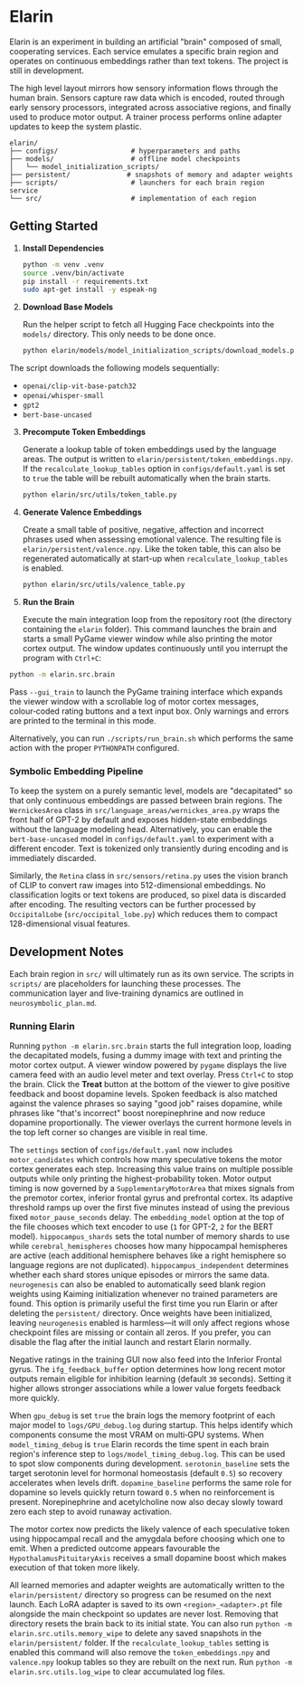 # Elarin

Elarin is an experiment in building an artificial "brain" composed of small,
cooperating services. Each service emulates a specific brain region and operates
on continuous embeddings rather than text tokens. The project is still in development.

The high level layout mirrors how sensory information flows through the human
brain. Sensors capture raw data which is encoded, routed through early sensory
processors, integrated across associative regions, and finally used to produce
motor output. A trainer process performs online adapter updates to keep the
system plastic.

```
elarin/
├── configs/                  # hyperparameters and paths
├── models/                   # offline model checkpoints
│   └── model_initialization_scripts/
├── persistent/              # snapshots of memory and adapter weights
├── scripts/                  # launchers for each brain region service
└── src/                      # implementation of each region
```

## Getting Started

1. **Install Dependencies**

   ```bash
   python -m venv .venv
   source .venv/bin/activate
   pip install -r requirements.txt
   sudo apt-get install -y espeak-ng
   ```

2. **Download Base Models**

   Run the helper script to fetch all Hugging Face checkpoints into the
   `models/` directory. This only needs to be done once.

   ```bash
   python elarin/models/model_initialization_scripts/download_models.py
   ```

The script downloads the following models sequentially:

   - `openai/clip-vit-base-patch32`
   - `openai/whisper-small`
   - `gpt2`
   - `bert-base-uncased`

3. **Precompute Token Embeddings**

   Generate a lookup table of token embeddings used by the language areas. The
   output is written to ``elarin/persistent/token_embeddings.npy``.  If the
   ``recalculate_lookup_tables`` option in ``configs/default.yaml`` is set to
   ``true`` the table will be rebuilt automatically when the brain starts.

   ```bash
   python elarin/src/utils/token_table.py
   ```

4. **Generate Valence Embeddings**

   Create a small table of positive, negative, affection and incorrect phrases
   used when assessing emotional valence. The resulting file is
   ``elarin/persistent/valence.npy``.  Like the token table, this can also be
   regenerated automatically at start-up when
   ``recalculate_lookup_tables`` is enabled.

   ```bash
   python elarin/src/utils/valence_table.py
   ```

5. **Run the Brain**

   Execute the main integration loop from the repository root (the
   directory containing the ``elarin`` folder). This command launches
   the brain and starts a small PyGame viewer window while also printing
   the motor cortex output.  The window updates continuously until you
   interrupt the program with ``Ctrl+C``:

  ```bash
  python -m elarin.src.brain
  ```

  Pass ``--gui_train`` to launch the PyGame training interface which expands
  the viewer window with a scrollable log of motor cortex messages,
  colour‑coded rating buttons and a text input box. Only warnings
  and errors are printed to the terminal in this mode.

   Alternatively, you can run `./scripts/run_brain.sh` which performs the
   same action with the proper `PYTHONPATH` configured.

### Symbolic Embedding Pipeline

To keep the system on a purely semantic level, models are "decapitated"
so that only continuous embeddings are passed between brain regions. The
`WernickesArea` class in `src/language_areas/wernickes_area.py` wraps the
front half of GPT-2 by default and exposes hidden-state embeddings without the
language modeling head.  Alternatively, you can enable the
`bert-base-uncased` model in `configs/default.yaml` to
experiment with a different encoder. Text is tokenized only transiently
during encoding and is immediately discarded.

Similarly, the `Retina` class in `src/sensors/retina.py` uses the vision
branch of CLIP to convert raw images into 512-dimensional embeddings. No
classification logits or text tokens are produced, so pixel data is
discarded after encoding. The resulting vectors can be further processed
by `OccipitalLobe` (`src/occipital_lobe.py`) which reduces them to
compact 128-dimensional visual features.

## Development Notes

Each brain region in `src/` will ultimately run as its own service. The scripts
in `scripts/` are placeholders for launching these processes. The
communication layer and live-training dynamics are
outlined in `neurosymbolic_plan.md`.

### Running Elarin

Running ``python -m elarin.src.brain`` starts the full integration
loop, loading the decapitated models, fusing a dummy image with text and
printing the motor cortex output. A viewer window powered by ``pygame``
displays the live camera feed with an audio level meter and text overlay.
Press ``Ctrl+C`` to stop the brain.
Click the **Treat** button at the bottom of the viewer to give positive feedback
and boost dopamine levels. Spoken feedback is also matched against the valence
phrases so saying "good job" raises dopamine, while phrases like "that's
incorrect" boost norepinephrine and now reduce dopamine proportionally. The
viewer overlays the current hormone levels in the top left corner so changes are
visible in real time.

The ``settings`` section of ``configs/default.yaml`` now includes
``motor_candidates`` which controls how many speculative tokens the motor
cortex generates each step. Increasing this value trains on multiple
possible outputs while only printing the highest-probability token.
Motor output timing is now governed by a ``SupplementaryMotorArea`` that mixes
signals from the premotor cortex, inferior frontal gyrus and prefrontal cortex.
Its adaptive threshold ramps up over the first five minutes instead of using the
previous fixed ``motor_pause_seconds`` delay.
The ``embedding_model`` option at the top of the file chooses which
text encoder to use (``1`` for GPT-2, ``2`` for the BERT model).
``hippocampus_shards`` sets the total number of memory shards to use while
``cerebral_hemispheres`` chooses how many hippocampal hemispheres are active
(each additional hemisphere behaves like a right hemisphere so language regions
are not duplicated). ``hippocampus_independent`` determines whether each shard
stores unique episodes or mirrors the same data.
``neurogenesis`` can also be enabled to automatically seed blank region
weights using Kaiming initialization whenever no trained parameters are
found. This option is primarily useful the first time you run Elarin or
after deleting the ``persistent/`` directory. Once weights have been
initialized, leaving ``neurogenesis`` enabled is harmless&mdash;it will only
affect regions whose checkpoint files are missing or contain all zeros.
If you prefer, you can disable the flag after the initial launch and
restart Elarin normally.

Negative ratings in the training GUI now also feed into the Inferior
Frontal gyrus.  The ``ifg_feedback_buffer`` option determines how long
recent motor outputs remain eligible for inhibition learning (default
``30`` seconds).  Setting it higher allows stronger associations while a
lower value forgets feedback more quickly.

When ``gpu_debug`` is set ``true`` the brain logs the memory footprint of
each major model to ``logs/GPU_debug.log`` during startup. This helps
identify which components consume the most VRAM on multi‑GPU systems.
When ``model_timing_debug`` is ``true`` Elarin records the time spent in
each brain region's inference step to ``logs/model_timing_debug.log``. This
can be used to spot slow components during development.
``serotonin_baseline`` sets the target serotonin level for hormonal
homeostasis (default ``0.5``) so recovery accelerates when levels drift.
``dopamine_baseline`` performs the same role for dopamine so levels quickly
return toward ``0.5`` when no reinforcement is present.
Norepinephrine and acetylcholine now also decay slowly toward zero each
step to avoid runaway activation.

The motor cortex now predicts the likely valence of each speculative
token using hippocampal recall and the amygdala before choosing which
one to emit. When a predicted outcome appears favourable the
``HypothalamusPituitaryAxis`` receives a small dopamine boost which makes
execution of that token more likely.

All learned memories and adapter weights are automatically written to the
``elarin/persistent/`` directory so progress can be resumed on the next
launch. Each LoRA adapter is saved to its own ``<region>_<adapter>.pt`` file
alongside the main checkpoint so updates are never lost. Removing that
directory resets the brain back to its initial state. You can also run
``python -m elarin.src.utils.memory_wipe`` to delete any saved snapshots
in the ``elarin/persistent/`` folder. If the ``recalculate_lookup_tables``
setting is enabled this command will also remove the ``token_embeddings.npy``
and ``valence.npy`` lookup tables so they are rebuilt on the next run.
Run ``python -m elarin.src.utils.log_wipe`` to clear accumulated log files.
